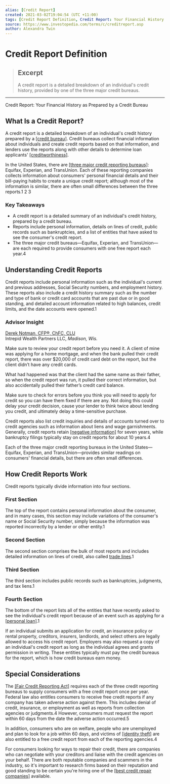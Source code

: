 ```yaml
---
alias: [Credit Report]
created: 2021-03-02T19:04:54 (UTC +11:00)
tags: [Credit Report Definition, Credit Report: Your Financial History as Prepared by a Credit Bureau]
source: https://www.investopedia.com/terms/c/creditreport.asp
author: Alexandra Twin
---
```


# Credit Report Definition

> ## Excerpt
> A credit report is a detailed breakdown of an individual's credit history, provided by one of the three major credit bureaus.

---

Credit Report: Your Financial History as Prepared by a Credit Bureau
## What Is a Credit Report?

A credit report is a detailed breakdown of an individual's credit history prepared by a [[credit bureau]](https://www.investopedia.com/terms/c/creditbureau.asp). Credit bureaus collect financial information about individuals and create credit reports based on that information, and lenders use the reports along with other details to determine loan applicants' [[creditworthiness]](https://www.investopedia.com/terms/c/credit-worthiness.asp).

In the United States, there are [[three major credit reporting bureaus]](https://www.investopedia.com/personal-finance/top-three-credit-bureaus/): Equifax, Experian, and TransUnion. Each of these reporting companies collects information about consumers' personal financial details and their bill-paying habits to create a unique credit report; although most of the information is similar, there are often small differences between the three reports.1 2 3

### Key Takeaways

-   A credit report is a detailed summary of an individual's credit history, prepared by a credit bureau.
-   Reports include personal information, details on lines of credit, public records such as bankruptcies, and a list of entities that have asked to see the consumer's credit report.
-   The three major credit bureaus—Equifax, Experian, and TransUnion—are each required to provide consumers with one free report each year.4

## Understanding Credit Reports

Credit reports include personal information such as the individual's current and previous addresses, Social Security numbers, and employment history. These reports also include a credit history summary such as the number and type of bank or credit card accounts that are past due or in good standing, and detailed account information related to high balances, credit limits, and the date accounts were opened.1

### Advisor Insight

[Derek Notman, CFP®, ChFC, CLU](https://www.investopedia.com/derek-notman-4692555)  
Intrepid Wealth Partners LLC, _Madison, Wis._

Make sure to review your credit report before you need it. A client of mine was applying for a home mortgage, and when the bank pulled their credit report, there was over $20,000 of credit card debt on the report, but the client didn’t have any credit cards.

What had happened was that the client had the same name as their father, so when the credit report was run, it pulled their correct information, but also accidentally pulled their father’s credit card balance.

Make sure to check for errors before you think you will need to apply for credit so you can have them fixed if there are any. Not doing this could delay your credit decision, cause your lender to think twice about lending you credit, and ultimately delay a time-sensitive purchase.

Credit reports also list credit inquiries and details of accounts turned over to credit agencies such as information about liens and wage garnishments. Generally, credit reports retain [[negative information]](https://www.investopedia.com/terms/n/negative-information.asp) for seven years, while bankruptcy filings typically stay on credit reports for about 10 years.4

Each of the three major credit reporting bureaus in the United States—Equifax, Experian, and TransUnion—provides similar readings on consumers' financial details, but there are often small differences.

## How Credit Reports Work

Credit reports typically divide information into four sections.

### First Section

The top of the report contains personal information about the consumer, and in many cases, this section may include variations of the consumer's name or Social Security number, simply because the information was reported incorrectly by a lender or other entity.1

### Second Section

The second section comprises the bulk of most reports and includes detailed information on lines of credit, also called [trade lines](https://www.investopedia.com/terms/t/trade-line.asp).1

### Third Section

The third section includes public records such as bankruptcies, judgments, and tax liens.1

### Fourth Section

The bottom of the report lists all of the entities that have recently asked to see the individual's credit report because of an event such as applying for a [[personal loan]](https://www.investopedia.com/best-small-personal-loans-4797188).1

If an individual submits an application for credit, an insurance policy or rental property, creditors, insurers, landlords, and select others are legally allowed to access his credit report. Employers may also request a copy of an individual's credit report as long as the individual agrees and grants permission in writing. These entities typically must pay the credit bureaus for the report, which is how credit bureaus earn money.

## Special Considerations

The [[Fair Credit Reporting Act]](https://www.investopedia.com/terms/f/fair-credit-reporting-act-fcra.asp) requires each of the three credit reporting bureaus to supply consumers with a free credit report once per year. Federal law also entitles consumers to receive free credit reports if any company has taken adverse action against them. This includes denial of credit, insurance, or employment as well as reports from collection agencies or judgments.4 However, consumers must request the report within 60 days from the date the adverse action occurred.5

In addition, consumers who are on welfare, people who are unemployed and plan to look for a job within 60 days, and victims of [[identity theft]](https://www.investopedia.com/terms/i/identitytheft.asp) are also entitled to a free credit report from each of the reporting agencies.4

For consumers looking for ways to repair their credit, there are companies who can negotiate with your creditors and liaise with the credit agencies on your behalf. There are both reputable companies and scammers in the industry, so it's important to research firms based on their reputation and good standing to be certain you're hiring one of the [[best credit repair companies]](https://www.investopedia.com/best-credit-repair-companies-4843898) available.
